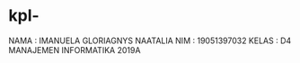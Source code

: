 # kpl-
NAMA  : IMANUELA GLORIAGNYS NAATALIA
NIM   : 19051397032
KELAS : D4 MANAJEMEN INFORMATIKA 2019A
